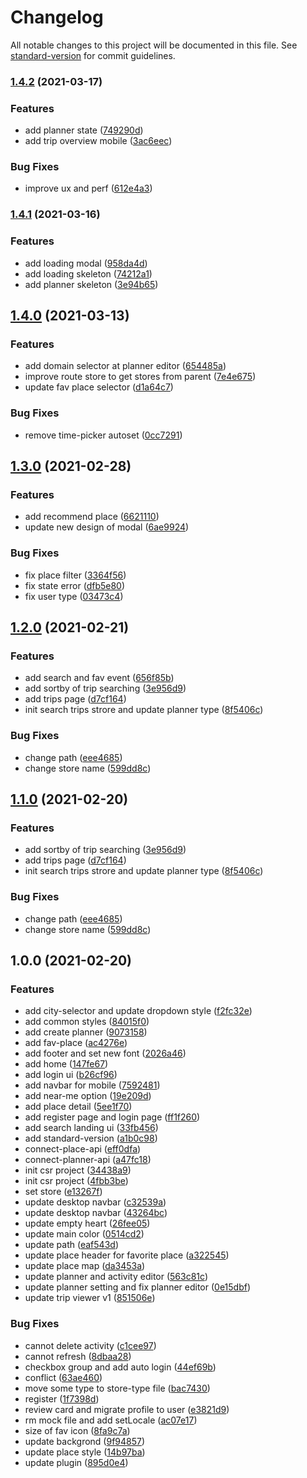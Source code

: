 # Changelog

All notable changes to this project will be documented in this file. See [standard-version](https://github.com/conventional-changelog/standard-version) for commit guidelines.

### [1.4.2](https://github.com/ppipee/di-planistra/compare/v1.4.1...v1.4.2) (2021-03-17)


### Features

* add planner state ([749290d](https://github.com/ppipee/di-planistra/commit/749290dd667639450b53231718f6c51605671e64))
* add trip overview mobile ([3ac6eec](https://github.com/ppipee/di-planistra/commit/3ac6eec12be2f0ab694fc63ebc01ba3dca366946))


### Bug Fixes

* improve ux and perf ([612e4a3](https://github.com/ppipee/di-planistra/commit/612e4a37615ef5d56589167df028f7c3a140ec35))

### [1.4.1](https://github.com/ppipee/di-planistra/compare/v1.4.0...v1.4.1) (2021-03-16)


### Features

* add loading modal ([958da4d](https://github.com/ppipee/di-planistra/commit/958da4dcd7d978848aa4512d66bbf9122b5ce46a))
* add loading skeleton ([74212a1](https://github.com/ppipee/di-planistra/commit/74212a197372063dd64de2487c8a1a0aa2022a7f))
* add planner skeleton ([3e94b65](https://github.com/ppipee/di-planistra/commit/3e94b651670e2e3999ae9fd1f025fbd90a00fcc7))

## [1.4.0](https://github.com/ppipee/di-planistra/compare/v1.3.0...v1.4.0) (2021-03-13)


### Features

* add domain selector at planner editor ([654485a](https://github.com/ppipee/di-planistra/commit/654485acf5e46ea3e5cc02476f48268d00b3f935))
* improve route store to get stores from parent ([7e4e675](https://github.com/ppipee/di-planistra/commit/7e4e6752737c3c5b6e695d649b029b3ec391c876))
* update fav place selector ([d1a64c7](https://github.com/ppipee/di-planistra/commit/d1a64c74296025670335aeff09c3cdf04a664985))


### Bug Fixes

* remove time-picker autoset ([0cc7291](https://github.com/ppipee/di-planistra/commit/0cc7291e8f44f6ff19851538f37bff59bfd4d833))

## [1.3.0](https://github.com/ppipee/di-planistra/compare/v1.2.0...v1.3.0) (2021-02-28)


### Features

* add recommend place ([6621110](https://github.com/ppipee/di-planistra/commit/66211102357b6754d8301ed0d1283d88457b0f9e))
* update new design of modal ([6ae9924](https://github.com/ppipee/di-planistra/commit/6ae992418c1a2904a392164a3115433c098d7763))


### Bug Fixes

* fix place filter ([3364f56](https://github.com/ppipee/di-planistra/commit/3364f569a61921b067369e361f031ddb5e322ee5))
* fix state error ([dfb5e80](https://github.com/ppipee/di-planistra/commit/dfb5e803c7d6b124aec6be3beb32fa574dd5bbd5))
* fix user type ([03473c4](https://github.com/ppipee/di-planistra/commit/03473c4b6fc763c6013a912627c619cec1ca2943))

## [1.2.0](https://github.com/ppipee/di-planistra/compare/v1.0.0...v1.2.0) (2021-02-21)


### Features

* add search and fav event ([656f85b](https://github.com/ppipee/di-planistra/commit/656f85b77df1468a316a6964e95e4a5850f1d337))
* add sortby of trip searching ([3e956d9](https://github.com/ppipee/di-planistra/commit/3e956d9c8734cdbd116f93f9f3fb69a4309b699c))
* add trips page ([d7cf164](https://github.com/ppipee/di-planistra/commit/d7cf1646904f0d946155b499019fabb904c58843))
* init search trips strore and update planner type ([8f5406c](https://github.com/ppipee/di-planistra/commit/8f5406cde47933abdc9d157e011d4ea67bff3885))


### Bug Fixes

* change path ([eee4685](https://github.com/ppipee/di-planistra/commit/eee4685600fb26146e81650116e1058cc8f5b518))
* change store name ([599dd8c](https://github.com/ppipee/di-planistra/commit/599dd8c91303b1c0398a5ec45d6f693d90dd32d4))

## [1.1.0](https://github.com/ppipee/di-planistra/compare/v1.0.0...v1.1.0) (2021-02-20)


### Features

* add sortby of trip searching ([3e956d9](https://github.com/ppipee/di-planistra/commit/3e956d9c8734cdbd116f93f9f3fb69a4309b699c))
* add trips page ([d7cf164](https://github.com/ppipee/di-planistra/commit/d7cf1646904f0d946155b499019fabb904c58843))
* init search trips strore and update planner type ([8f5406c](https://github.com/ppipee/di-planistra/commit/8f5406cde47933abdc9d157e011d4ea67bff3885))


### Bug Fixes

* change path ([eee4685](https://github.com/ppipee/di-planistra/commit/eee4685600fb26146e81650116e1058cc8f5b518))
* change store name ([599dd8c](https://github.com/ppipee/di-planistra/commit/599dd8c91303b1c0398a5ec45d6f693d90dd32d4))

## 1.0.0 (2021-02-20)


### Features

* add city-selector and update dropdown style ([f2fc32e](https://github.com/ppipee/di-planistra/commit/f2fc32e5aac2bb63758216a7b91d6cf5d82b91bf))
* add common styles ([84015f0](https://github.com/ppipee/di-planistra/commit/84015f0907c6f612c0e47b5f653b35bd9bac0e94))
* add create planner ([9073158](https://github.com/ppipee/di-planistra/commit/9073158f6fe64923b4f790bb0937240eda40275a))
* add fav-place ([ac4276e](https://github.com/ppipee/di-planistra/commit/ac4276e7bf1717086af1d3cd451ab44b7ddd86a1))
* add footer and set new font ([2026a46](https://github.com/ppipee/di-planistra/commit/2026a464b203df44cc54d5bb4b9d135ea5c8dc0b))
* add home ([147fe67](https://github.com/ppipee/di-planistra/commit/147fe67861be5141daf4522142d9a9a2030d873c))
* add login ui ([b26cf96](https://github.com/ppipee/di-planistra/commit/b26cf96855aa1528f0cb46765b1442b45c63099f))
* add navbar for mobile ([7592481](https://github.com/ppipee/di-planistra/commit/759248121605572c5ad8d2df69d467c25fe36d9d))
* add near-me option ([19e209d](https://github.com/ppipee/di-planistra/commit/19e209dcfb9cc2f60eb3744d92bc1d448d54c786))
* add place detail ([5ee1f70](https://github.com/ppipee/di-planistra/commit/5ee1f70f7a481ebcab12f497bea1a146f8292048))
* add register page and login page ([ff1f260](https://github.com/ppipee/di-planistra/commit/ff1f2605503fcdcc8da42194f5e5c67c6629d31f))
* add search landing ui ([33fb456](https://github.com/ppipee/di-planistra/commit/33fb4561b7922f794a1eddede5251f349a8ac5f0))
* add standard-version ([a1b0c98](https://github.com/ppipee/di-planistra/commit/a1b0c98607c302e5153341f3a4dff6db19f7564f))
* connect-place-api ([eff0dfa](https://github.com/ppipee/di-planistra/commit/eff0dfa4cf1f4d873e41ec90fad0166ab023bbf1))
* connect-planner-api ([a47fc18](https://github.com/ppipee/di-planistra/commit/a47fc184e9f7866a73fb04317f7c9aa72d832033))
* init csr project ([34438a9](https://github.com/ppipee/di-planistra/commit/34438a900dbc2215516a3f6040573c0ce0307222))
* init csr project ([4fbb3be](https://github.com/ppipee/di-planistra/commit/4fbb3be18e772e4848ccf59cab7645f427619a91))
* set store ([e13267f](https://github.com/ppipee/di-planistra/commit/e13267fb5ec60e449e18b62366843c233564422e))
* update desktop navbar ([c32539a](https://github.com/ppipee/di-planistra/commit/c32539a241607cd1cebe061174611e0d855d8360))
* update desktop navbar ([43264bc](https://github.com/ppipee/di-planistra/commit/43264bc11c56f8d244925a359d29167fa969eaa5))
* update empty heart ([26fee05](https://github.com/ppipee/di-planistra/commit/26fee0559b1300ec027faa7957835290b5e1a978))
* update main color ([0514cd2](https://github.com/ppipee/di-planistra/commit/0514cd2f6f1b50104ce41a2e5fcbd57c36489205))
* update path ([eaf543d](https://github.com/ppipee/di-planistra/commit/eaf543d2656f324fb31c26c71be390ddec91b743))
* update place header for favorite place ([a322545](https://github.com/ppipee/di-planistra/commit/a32254554ec4dc2f41c217bf74b3cdc2c5fb5c25))
* update place map ([da3453a](https://github.com/ppipee/di-planistra/commit/da3453affc2711e5e7dc2fe73edc31a1c4859382))
* update planner and activity editor ([563c81c](https://github.com/ppipee/di-planistra/commit/563c81c4b47abf250671a7894570c3dd478953f9))
* update planner setting and fix planner editor ([0e15dbf](https://github.com/ppipee/di-planistra/commit/0e15dbfa9bfa61edb206285fc294718cc421a1fb))
* update trip viewer v1 ([851506e](https://github.com/ppipee/di-planistra/commit/851506ec4fed9fc2bff59b0d0f846f9ee78f6725))


### Bug Fixes

* cannot delete activity ([c1cee97](https://github.com/ppipee/di-planistra/commit/c1cee97be5998cd8e0a9e2d33d8a7b99e39f8375))
* cannot refresh ([8dbaa28](https://github.com/ppipee/di-planistra/commit/8dbaa28ff5f7f70ba5a770a59048ad4ebdd18b99))
* checkbox group and add auto login ([44ef69b](https://github.com/ppipee/di-planistra/commit/44ef69b0f771e583e775afe8a35a8d27784d77c9))
* conflict ([63ae460](https://github.com/ppipee/di-planistra/commit/63ae4606e958c1387f8c7932ca88eee17b55f358))
* move some type to store-type file ([bac7430](https://github.com/ppipee/di-planistra/commit/bac74305aa2dfbd49b7190415f003c69f48853d8))
* register ([1f7398d](https://github.com/ppipee/di-planistra/commit/1f7398d325f521eee98e6a91e9eb7e3304ba7e7c))
* review card and migrate profile to user ([e3821d9](https://github.com/ppipee/di-planistra/commit/e3821d9a858b461eb51a723a5425d8df53c9ae91))
* rm mock file and add setLocale ([ac07e17](https://github.com/ppipee/di-planistra/commit/ac07e170a48de1b6c91c264b48fd2460b173c10e))
* size of fav icon ([8fa9c7a](https://github.com/ppipee/di-planistra/commit/8fa9c7a4183e3bd7e3bd40c68b7257f730e8c7f7))
* update backgrond ([9f94857](https://github.com/ppipee/di-planistra/commit/9f948575e4a1a1c4004906e27decfe74160bc890))
* update place style ([14b97ba](https://github.com/ppipee/di-planistra/commit/14b97ba7e6d29f26bb735d923ea0f2fd44a18649))
* update plugin ([895d0e4](https://github.com/ppipee/di-planistra/commit/895d0e4a26dbf23c5784c69f6b19ce7f6497fb27))
